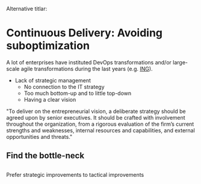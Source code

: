 Alternative titlar:
# Continuous Delivery: Avoiding suboptimization

A lot of enterprises have instituted DevOps transformations and/or large-scale agile transformations during the last years (e.g. [ING](http://www.mckinsey.com/industries/financial-services/our-insights/ings-agile-transformation)).

- Lack of strategic management
    - No connection to the IT strategy
    - Too much bottom-up and to little top-down
    - Having a clear vision

"To deliver on the entrepreneurial vision, a deliberate strategy should be agreed upon by senior executives. It should be crafted with involvement throughout the organization, from a rigorous evaluation of the firm’s current strengths and weaknesses, internal resources and capabilities, and external opportunities and threats."

## Find the bottle-neck

## 


Prefer strategic improvements to tactical improvements

